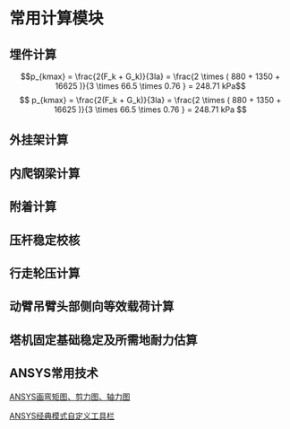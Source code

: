 # 常用计算模块
## 埋件计算
$$p_{kmax} = \frac{2(F_k + G_k)}{3la} =  \frac{2 \times ( 880 + 1350 + 16625 )}{3 \times 66.5 \times 0.76 }                  = 248.71 kPa$$
$$
p_{kmax} = \frac{2(F_k + G_k)}{3la} =  \frac{2 \times ( 880 + 1350 + 16625 )}{3 \times 66.5 \times 0.76 }                  = 248.71 kPa
$$


## 外挂架计算



## 内爬钢梁计算

## 附着计算

## 压杆稳定校核

## 行走轮压计算

## 动臂吊臂头部侧向等效载荷计算

## 塔机固定基础稳定及所需地耐力估算

## ANSYS常用技术

[ANSYS画弯矩图、剪力图、轴力图](ANSYS画弯矩图、剪力图、轴力图.md)

[ANSYS经典模式自定义工具栏](ANSYS经典模式自定义工具栏.md)


